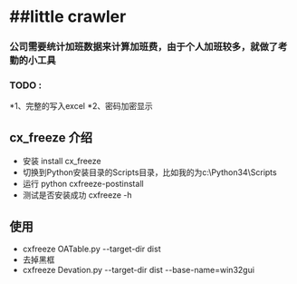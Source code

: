 ##little crawler
===
### 公司需要统计加班数据来计算加班费，由于个人加班较多，就做了考勤的小工具
### TODO : 
*1、完整的写入excel
*2、密码加密显示


## cx_freeze 介绍
* 安装 install cx_freeze
* 切换到Python安装目录的Scripts目录，比如我的为c:\Python34\Scripts
* 运行 python cxfreeze-postinstall
* 测试是否安装成功 cxfreeze -h
## 使用
* cxfreeze  OATable.py  --target-dir dist  
* 去掉黑框
* cxfreeze  Devation.py  --target-dir dist  --base-name=win32gui
